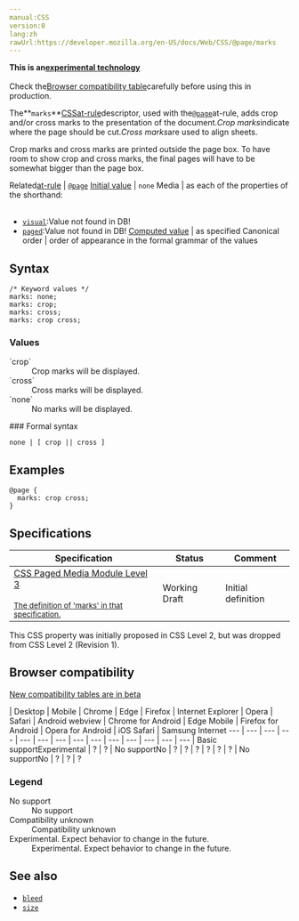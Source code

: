 ```yaml
---
manual:CSS
version:0
lang:zh
rawUrl:https://developer.mozilla.org/en-US/docs/Web/CSS/@page/marks
---
```






**This is an[experimental technology](%3404 "")**<br></br>Check the[Browser compatibility table](%34152 "")carefully before using this in production.





The**`marks`**[CSS](%427 "")[at-rule](%4443 "")descriptor, used with the[`@page`](%4547 "The @page CSS at-rule is used to modify some CSS properties when printing a document. You can't change all CSS properties with @page. You can only change the margins, orphans, widows, and page breaks of the document. Attempts to change any other CSS properties will be ignored.")at-rule, adds crop and/or cross marks to the presentation of the document.*Crop marks*indicate where the page should be cut.*Cross marks*are used to align sheets.



Crop marks and cross marks are printed outside the page box. To have room to show crop and cross marks, the final pages will have to be somewhat bigger than the page box.


Related[at-rule](%4443 "") | [`@page`](%4547 "The @page CSS at-rule is used to modify some CSS properties when printing a document. You can't change all CSS properties with @page. You can only change the margins, orphans, widows, and page breaks of the document. Attempts to change any other CSS properties will be ignored.") 
[Initial value](%28552 "") | `none` 
Media | as each of the properties of the shorthand:<br></br>
* [`visual`](%30489 "The documentation about this has not yet been written; please consider contributing!"):Value not found in DB!
* [`paged`](%34154 "The documentation about this has not yet been written; please consider contributing!"):Value not found in DB! 
[Computed value](%28556 "") | as specified 
Canonical order | order of appearance in the formal grammar of the values 


## Syntax<a name="Syntax"></a>

```
/* Keyword values */
marks: none;
marks: crop;
marks: cross;
marks: crop cross;
```

### Values<a name="Values"></a>
<dl><dt id=''>`crop`</dt><dd>Crop marks will be displayed.</dd><dt id=''>`cross`</dt><dd>Cross marks will be displayed.</dd><dt id=''>`none`</dt><dd>No marks will be displayed.</dd></dl>
### Formal syntax<a name="Formal_syntax"></a>

```
none | [ crop || cross ]
```

## Examples<a name="Examples"></a>

```
@page {
  marks: crop cross;
}
```

## Specifications<a name="Specifications"></a>

Specification | Status | Comment 
 ---  |  ---  |  ---  | 
[CSS Paged Media Module Level 3<br></br><small>The definition of &#39;marks&#39; in that specification.</small>](%34155 "") | Working Draft | Initial definition 



This CSS property was initially proposed in CSS Level 2, but was dropped from CSS Level 2 (Revision 1).


## Browser compatibility<a name="Browser_compatibility"></a>
[New compatibility tables are in beta<i></i>](%3360 "")

 | <abbr>Desktop<i></i></abbr> | <abbr>Mobile<i></i></abbr> 
 | <abbr>Chrome<i></i></abbr> | <abbr>Edge<i></i></abbr> | <abbr>Firefox<i></i></abbr> | <abbr>Internet Explorer<i></i></abbr> | <abbr>Opera<i></i></abbr> | <abbr>Safari<i></i></abbr> | <abbr>Android webview<i></i></abbr> | <abbr>Chrome for Android<i></i></abbr> | <abbr>Edge Mobile<i></i></abbr> | <abbr>Firefox for Android<i></i></abbr> | <abbr>Opera for Android<i></i></abbr> | <abbr>iOS Safari<i></i></abbr> | <abbr>Samsung Internet<i></i></abbr> 
 ---  |  ---  |  ---  |  ---  |  ---  |  ---  |  ---  |  ---  |  ---  |  ---  |  ---  |  ---  |  ---  |  ---  | 
Basic support<abbr>Experimental<i></i></abbr> | <abbr>?</abbr> | <abbr>?</abbr> | <abbr>No support</abbr>No | <abbr>?</abbr> | <abbr>?</abbr> | <abbr>?</abbr> | <abbr>?</abbr> | <abbr>?</abbr> | <abbr>?</abbr> | <abbr>No support</abbr>No | <abbr>?</abbr> | <abbr>?</abbr> | <abbr>?</abbr> 


### Legend<a name="Legend"></a>
<dl><dt id=''><abbr>No support</abbr></dt><dd>No support</dd><dt id=''><abbr>Compatibility unknown</abbr></dt><dd>Compatibility unknown</dd><dt id=''><abbr>Experimental. Expect behavior to change in the future.<i></i></abbr></dt><dd>Experimental. Expect behavior to change in the future.</dd></dl>

## See also<a name="See_also"></a>

* [`bleed`](%29217 "The documentation about this has not yet been written; please consider contributing!")
* [`size`](%29215 "The documentation about this has not yet been written; please consider contributing!")



